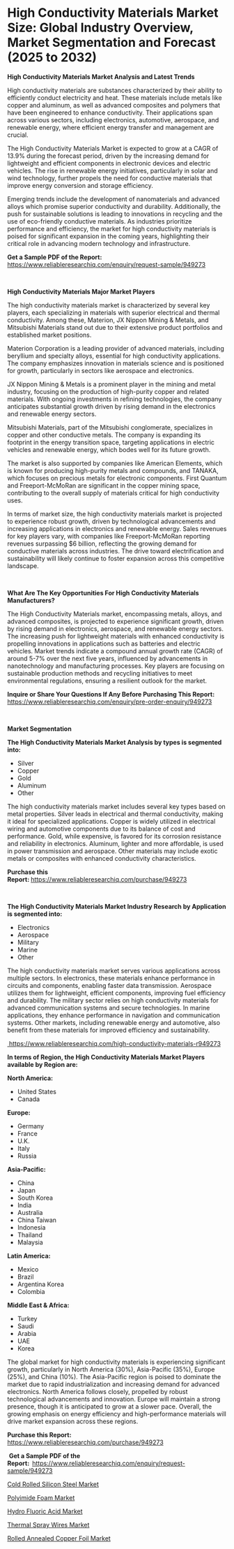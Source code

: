 <p><h1>High Conductivity Materials Market Size: Global Industry Overview, Market Segmentation and Forecast (2025 to 2032)</h1></p><p><strong>High Conductivity Materials Market Analysis and Latest Trends</strong></p>
<p><p>High conductivity materials are substances characterized by their ability to efficiently conduct electricity and heat. These materials include metals like copper and aluminum, as well as advanced composites and polymers that have been engineered to enhance conductivity. Their applications span across various sectors, including electronics, automotive, aerospace, and renewable energy, where efficient energy transfer and management are crucial.</p><p>The High Conductivity Materials Market is expected to grow at a CAGR of 13.9% during the forecast period, driven by the increasing demand for lightweight and efficient components in electronic devices and electric vehicles. The rise in renewable energy initiatives, particularly in solar and wind technology, further propels the need for conductive materials that improve energy conversion and storage efficiency.</p><p>Emerging trends include the development of nanomaterials and advanced alloys which promise superior conductivity and durability. Additionally, the push for sustainable solutions is leading to innovations in recycling and the use of eco-friendly conductive materials. As industries prioritize performance and efficiency, the market for high conductivity materials is poised for significant expansion in the coming years, highlighting their critical role in advancing modern technology and infrastructure.</p></p>
<p><strong>Get a Sample PDF of the Report:&nbsp;</strong> <a href="https://www.reliableresearchiq.com/enquiry/request-sample/949273?utm_campaign=1842&utm_medium=2&utm_source=Github&utm_content=ia&utm_term=02042025&utm_id=high-conductivity-materials">https://www.reliableresearchiq.com/enquiry/request-sample/949273</a></p>
<p>&nbsp;</p>
<p><strong>High Conductivity Materials Major Market Players</strong></p>
<p><p>The high conductivity materials market is characterized by several key players, each specializing in materials with superior electrical and thermal conductivity. Among these, Materion, JX Nippon Mining & Metals, and Mitsubishi Materials stand out due to their extensive product portfolios and established market positions.</p><p>Materion Corporation is a leading provider of advanced materials, including beryllium and specialty alloys, essential for high conductivity applications. The company emphasizes innovation in materials science and is positioned for growth, particularly in sectors like aerospace and electronics.</p><p>JX Nippon Mining & Metals is a prominent player in the mining and metal industry, focusing on the production of high-purity copper and related materials. With ongoing investments in refining technologies, the company anticipates substantial growth driven by rising demand in the electronics and renewable energy sectors.</p><p>Mitsubishi Materials, part of the Mitsubishi conglomerate, specializes in copper and other conductive metals. The company is expanding its footprint in the energy transition space, targeting applications in electric vehicles and renewable energy, which bodes well for its future growth.</p><p>The market is also supported by companies like American Elements, which is known for producing high-purity metals and compounds, and TANAKA, which focuses on precious metals for electronic components. First Quantum and Freeport-McMoRan are significant in the copper mining space, contributing to the overall supply of materials critical for high conductivity uses.</p><p>In terms of market size, the high conductivity materials market is projected to experience robust growth, driven by technological advancements and increasing applications in electronics and renewable energy. Sales revenues for key players vary, with companies like Freeport-McMoRan reporting revenues surpassing $6 billion, reflecting the growing demand for conductive materials across industries. The drive toward electrification and sustainability will likely continue to foster expansion across this competitive landscape.</p></p>
<p>&nbsp;</p>
<p><strong>What Are The Key Opportunities For High Conductivity Materials Manufacturers?</strong></p>
<p><p>The High Conductivity Materials market, encompassing metals, alloys, and advanced composites, is projected to experience significant growth, driven by rising demand in electronics, aerospace, and renewable energy sectors. The increasing push for lightweight materials with enhanced conductivity is propelling innovations in applications such as batteries and electric vehicles. Market trends indicate a compound annual growth rate (CAGR) of around 5-7% over the next five years, influenced by advancements in nanotechnology and manufacturing processes. Key players are focusing on sustainable production methods and recycling initiatives to meet environmental regulations, ensuring a resilient outlook for the market.</p></p>
<p><strong>Inquire or Share Your Questions If Any Before Purchasing This Report:</strong> <a href="https://www.reliableresearchiq.com/enquiry/pre-order-enquiry/949273?utm_campaign=1842&utm_medium=2&utm_source=Github&utm_content=ia&utm_term=02042025&utm_id=high-conductivity-materials">https://www.reliableresearchiq.com/enquiry/pre-order-enquiry/949273</a></p>
<p>&nbsp;</p>
<p><strong>Market Segmentation</strong></p>
<p><strong>The High Conductivity Materials Market Analysis by types is segmented into:</strong></p>
<p><ul><li>Silver</li><li>Copper</li><li>Gold</li><li>Aluminum</li><li>Other</li></ul></p>
<p><p>The high conductivity materials market includes several key types based on metal properties. Silver leads in electrical and thermal conductivity, making it ideal for specialized applications. Copper is widely utilized in electrical wiring and automotive components due to its balance of cost and performance. Gold, while expensive, is favored for its corrosion resistance and reliability in electronics. Aluminum, lighter and more affordable, is used in power transmission and aerospace. Other materials may include exotic metals or composites with enhanced conductivity characteristics.</p></p>
<p><strong>Purchase this Report:&nbsp;</strong><a href="https://www.reliableresearchiq.com/purchase/949273?utm_campaign=1842&utm_medium=2&utm_source=Github&utm_content=ia&utm_term=02042025&utm_id=high-conductivity-materials">https://www.reliableresearchiq.com/purchase/949273</a></p>
<p>&nbsp;</p>
<p><strong>The High Conductivity Materials Market Industry Research by Application is segmented into:</strong></p>
<p><ul><li>Electronics</li><li>Aerospace</li><li>Military</li><li>Marine</li><li>Other</li></ul></p>
<p><p>The high conductivity materials market serves various applications across multiple sectors. In electronics, these materials enhance performance in circuits and components, enabling faster data transmission. Aerospace utilizes them for lightweight, efficient components, improving fuel efficiency and durability. The military sector relies on high conductivity materials for advanced communication systems and secure technologies. In marine applications, they enhance performance in navigation and communication systems. Other markets, including renewable energy and automotive, also benefit from these materials for improved efficiency and sustainability.</p></p>
<p><a href="https://www.reliableresearchiq.com/high-conductivity-materials-r949273?utm_campaign=1842&utm_medium=2&utm_source=Github&utm_content=ia&utm_term=02042025&utm_id=high-conductivity-materials">&nbsp;https://www.reliableresearchiq.com/high-conductivity-materials-r949273</a></p>
<p><strong>In terms of Region, the High Conductivity Materials Market Players available by Region are:</strong></p>
<p>
    <p> <strong> North America: </strong>
        <ul>
            <li>United States</li>
            <li>Canada</li>
        </ul>
        </p> 
    <p> <strong> Europe: </strong>
        <ul>
            <li>Germany</li>
            <li>France</li>
            <li>U.K.</li>
            <li>Italy</li>
            <li>Russia</li>
        </ul>
        </p> 
    <p> <strong> Asia-Pacific: </strong>
        <ul>
            <li>China</li>
            <li>Japan</li>
            <li>South Korea</li>
            <li>India</li>
            <li>Australia</li>
            <li>China Taiwan</li>
            <li>Indonesia</li>
            <li>Thailand</li>
            <li>Malaysia</li>
        </ul>
        </p> 
    <p> <strong> Latin America: </strong>
        <ul>
            <li>Mexico</li>
            <li>Brazil</li>
            <li>Argentina Korea</li>
            <li>Colombia</li>
        </ul>
        </p> 
    <p> <strong> Middle East & Africa: </strong>
        <ul>
            <li>Turkey</li>
            <li>Saudi</li>
            <li>Arabia</li>
            <li>UAE</li>
            <li>Korea</li>
        </ul>
    </p>
    </p>
<p><p>The global market for high conductivity materials is experiencing significant growth, particularly in North America (30%), Asia-Pacific (35%), Europe (25%), and China (10%). The Asia-Pacific region is poised to dominate the market due to rapid industrialization and increasing demand for advanced electronics. North America follows closely, propelled by robust technological advancements and innovation. Europe will maintain a strong presence, though it is anticipated to grow at a slower pace. Overall, the growing emphasis on energy efficiency and high-performance materials will drive market expansion across these regions.</p></p>
<p><strong>Purchase this Report: </strong><a href="https://www.reliableresearchiq.com/purchase/949273?utm_campaign=1842&utm_medium=2&utm_source=Github&utm_content=ia&utm_term=02042025&utm_id=high-conductivity-materials">https://www.reliableresearchiq.com/purchase/949273</a></p>
<p>&nbsp;<strong>Get a Sample PDF of the Report:&nbsp;&nbsp;</strong><a href="https://www.reliableresearchiq.com/enquiry/request-sample/949273?utm_campaign=1842&utm_medium=2&utm_source=Github&utm_content=ia&utm_term=02042025&utm_id=high-conductivity-materials">https://www.reliableresearchiq.com/enquiry/request-sample/949273</a></p>
<p><strong></strong></p>
<p><p><a href="https://github.com/shimweummul/Market-Research-Report-List-1/blob/main/cold-rolled-silicon-steel-market.md?utm_campaign=1842&utm_medium=2&utm_source=Github&utm_content=ia&utm_term=02042025&utm_id=high-conductivity-materials">Cold Rolled Silicon Steel Market</a></p><p><a href="https://github.com/heinslakey2x/Market-Research-Report-List-1/blob/main/polyimide-foam-market.md?utm_campaign=1842&utm_medium=2&utm_source=Github&utm_content=ia&utm_term=02042025&utm_id=high-conductivity-materials">Polyimide Foam Market</a></p><p><a href="https://github.com/buseknoden2b/Market-Research-Report-List-1/blob/main/hydro-fluoric-acid-market.md?utm_campaign=1842&utm_medium=2&utm_source=Github&utm_content=ia&utm_term=02042025&utm_id=high-conductivity-materials">Hydro Fluoric Acid Market</a></p><p><a href="https://github.com/sternymkere4/Market-Research-Report-List-1/blob/main/thermal-spray-wires-market.md?utm_campaign=1842&utm_medium=2&utm_source=Github&utm_content=ia&utm_term=02042025&utm_id=high-conductivity-materials">Thermal Spray Wires Market</a></p><p><a href="https://github.com/bauldlimle6h/Market-Research-Report-List-1/blob/main/rolled-annealed-copper-foil-market.md?utm_campaign=1842&utm_medium=2&utm_source=Github&utm_content=ia&utm_term=02042025&utm_id=high-conductivity-materials">Rolled Annealed Copper Foil Market</a></p></p>